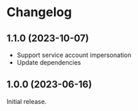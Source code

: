 # Changelog
## 1.1.0 (2023-10-07)
* Support service account impersonation
* Update dependencies

## 1.0.0 (2023-06-16)

Initial release.
